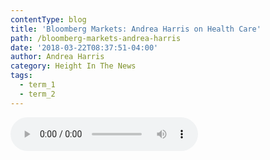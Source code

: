 ```yaml
---
contentType: blog
title: 'Bloomberg Markets: Andrea Harris on Health Care'
path: /bloomberg-markets-andrea-harris
date: '2018-03-22T08:37:51-04:00'
author: Andrea Harris
category: Height In The News
tags:
  - term_1
  - term_2
---
```

<audio controls>

  <source src="" type="audio/ogg">

  <source src="" type="audio/mpeg">

Your browser does not support the audio element.

</audio>
